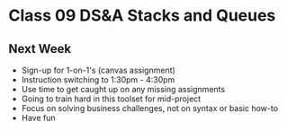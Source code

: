 Class 09 DS&A Stacks and Queues
===

## Next Week

* Sign-up for 1-on-1's (canvas assignment)
* Instruction switching to 1:30pm - 4:30pm
* Use time to get caught up on any missing assignments
* Going to train hard in this toolset for mid-project
* Focus on solving business challenges, not on syntax or basic how-to
* Have fun
